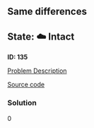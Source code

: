 ## Same differences

## State: :cloud: **Intact**

**ID: 135**

[Problem Description](https://projecteuler.net/problem=135)

[Source code](main.cpp)

### Solution
0